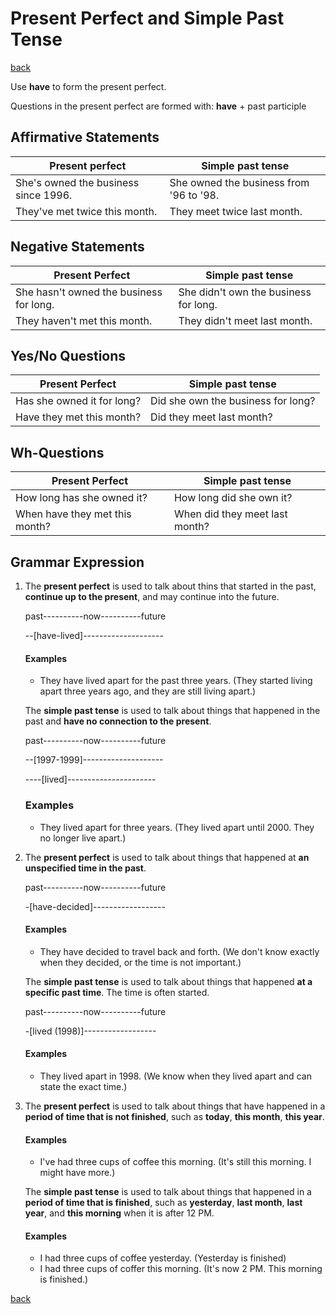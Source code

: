 # Present Perfect and Simple Past Tense

[back](../README.md)

Use **have** to form the present perfect.

Questions in the present perfect are formed with: **have** + past participle

## Affirmative Statements

| Present perfect                      | Simple past tense                       |
| ------------------------------------ | --------------------------------------- |
| She's owned the business since 1996. | She owned the business from '96 to '98. |
| They've met twice this month.        | They meet twice last month.             |

## Negative Statements

| Present Perfect                         | Simple past tense                     |
| --------------------------------------- | ------------------------------------- |
| She hasn't owned the business for long. | She didn't own the business for long. |
| They haven't met this month.            | They didn't meet last month.          |

## Yes/No Questions

| Present Perfect            | Simple past tense                  |
| -------------------------- | ---------------------------------- |
| Has she owned it for long? | Did she own the business for long? |
| Have they met this month?  | Did they meet last month?          |

## Wh-Questions

| Present Perfect                | Simple past tense              |
| ------------------------------ | ------------------------------ |
| How long has she owned it?     | How long did she own it?       |
| When have they met this month? | When did they meet last month? |

## Grammar Expression

1. The **present perfect** is used to talk about thins that started in the past, **continue up to the present**, and may continue into the future.

   past----------now----------future

   --[have-lived]--------------------

   #### Examples

   - They have lived apart for the past three years. (They started living apart three years ago, and they are still living apart.)

   The **simple past tense** is used to talk about things that happened in the past and **have no connection to the present**.

   past----------now----------future

   --[1997-1999]--------------------

   ----[lived]----------------------

   ### Examples

   - They lived apart for three years. (They lived apart until 2000. They no longer live apart.)

2. The **present perfect** is used to talk about things that happened at **an unspecified time in the past**.

   past----------now----------future

   -[have-decided]------------------

   #### Examples

   - They have decided to travel back and forth. (We don't know exactly when they decided, or the time is not important.)

   The **simple past tense** is used to talk about things that happened **at a specific past time**. The time is often started.

   past----------now----------future

   -[lived (1998)]------------------

   #### Examples

   - They lived apart in 1998. (We know when they lived apart and can state the exact time.)

3. The **present perfect** is used to talk about things that have happened in a **period of time that is not finished**, such as **today**, **this month**, **this year**.

   #### Examples

   - I've had three cups of coffee this morning. (It's still this morning. I might have more.)

   The **simple past tense** is used to talk about things that happened in a **period of time that is finished**, such as **yesterday**, **last month**, **last year**, and **this morning** when it is after 12 PM.

   #### Examples

   - I had three cups of coffee yesterday. (Yesterday is finished)
   - I had three cups of coffer this morning. (It's now 2 PM. This morning is finished.)

[back](../README.md)
